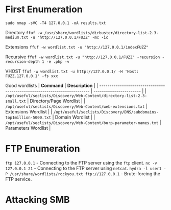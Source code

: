 # First Enumeration 
`sudo nmap -sVC -T4 127.0.0.1 -oA results.txt`

Directory
`ffuf -w /usr/share/wordlists/dirbuster/directory-list-2.3-medium.txt -u "http://127.0.0.1/FUZZ" -mc -ic`

Extensions
`ffuf -w wordlist.txt -u "http://127.0.0.1/indexFUZZ"`

Recursive
`ffuf -w wordlist.txt -u "http://127.0.0.1/FUZZ" -recursion -recursion-depth 1 -e .php -v`

VHOST
`ffuf -w wordlist.txt -u http://127.0.0.1/ -H 'Host: FUZZ.127.0.0.1' -fs xxx`

Good wordlists
| **Command**                                                               | **Description**         |
| ------------------------------------------------------------------------- | ----------------------- |
| `/opt/useful/seclists/Discovery/Web-Content/directory-list-2.3-small.txt` | Directory/Page Wordlist |
| `/opt/useful/seclists/Discovery/Web-Content/web-extensions.txt`           | Extensions Wordlist     |
| `/opt/useful/seclists/Discovery/DNS/subdomains-top1million-5000.txt`      | Domain Wordlist         |
| `/opt/useful/seclists/Discovery/Web-Content/burp-parameter-names.txt`     | Parameters Wordlist     |

# FTP Enumeration
`ftp 127.0.0.1` - Connecting to the FTP server using the `ftp` client.
`nc -v 127.0.0.1 21` - Connecting to the FTP server using `netcat`.
`hydra -l user1 -P /usr/share/wordlists/rockyou.txt ftp://127.0.0.1` - Brute-forcing the FTP service.

# Attacking SMB 

